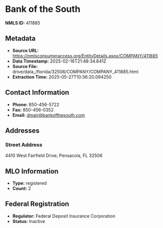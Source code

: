 # Bank of the South

**NMLS ID:** 411885

## Metadata
- **Source URL:** https://nmlsconsumeraccess.org/EntityDetails.aspx/COMPANY/411885
- **Data Timestamp:** 2025-02-16T21:48:34.641Z
- **Source File:** drive/data_/florida/32506/COMPANY/COMPANY_411885.html
- **Extraction Time:** 2025-05-27T10:36:20.094250

## Contact Information
- **Phone:** 850-456-5722
- **Fax:** 850-456-0352
- **Email:** dmair@bankofthesouth.com

## Addresses
### Street Address
4410 West Fairfield Drive; Pensacola, FL 32506

## MLO Information
- **Type:** registered
- **Count:** 2

## Federal Registration
- **Regulator:** Federal Deposit Insurance Corporation
- **Status:** Inactive
